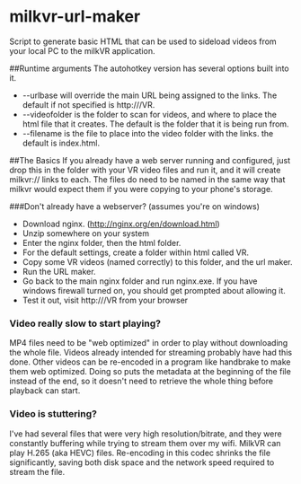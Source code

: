 # milkvr-url-maker
Script to generate basic HTML that can be used to sideload videos from your local PC to the milkVR application.

##Runtime arguments
The autohotkey version has several options built into it.
 -  --urlbase will override the main URL being assigned to the links.  The default if not specified is http://<HOSTNAME>/VR.
 -  --videofolder is the folder to scan for videos, and where to place the html file that it creates.  The default is the folder that it is being run from.
 -  --filename is the file to place into the video folder with the links.  the default is index.html.

##The Basics
If you already have a web server running and configured, just drop this in the folder with your VR video files and run it, and it will create milkvr:// links to each.  The files do need to be named in the same way that milkvr would expect them if you were copying to your phone's storage.

###Don't already have a webserver?  (assumes you're on windows)
 - Download nginx. (http://nginx.org/en/download.html)
 - Unzip somewhere on your system
 - Enter the nginx folder, then the html folder.
 - For the default settings, create a folder within html called VR.
 - Copy some VR videos (named correctly) to this folder, and the url maker.
 - Run the URL maker.
 - Go back to the main nginx folder and run nginx.exe.  If you have windows firewall turned on, you should get prompted about allowing it.
 - Test it out, visit http://<your PC hostname>/VR from your browser

### Video really slow to start playing?
MP4 files need to be "web optimized" in order to play without downloading the whole file.  Videos already intended for streaming probably have had this done.  Other videos can be re-encoded in a program like handbrake to make them web optimized.  Doing so puts the metadata at the beginning of the file instead of the end, so it doesn't need to retrieve the whole thing before playback can start.

### Video is stuttering?
I've had several files that were very high resolution/bitrate, and they were constantly buffering while trying to stream them over my wifi.  MilkVR can play H.265 (aka HEVC) files.  Re-encoding in this codec shrinks the file significantly, saving both disk space and the network speed required to stream the file.
